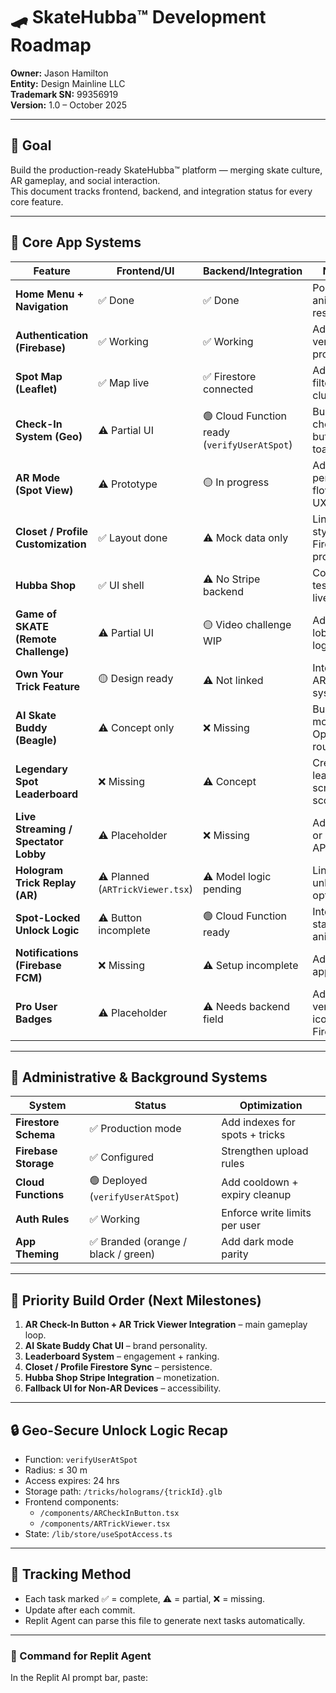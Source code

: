 # 🛹 SkateHubba™ Development Roadmap
**Owner:** Jason Hamilton  
**Entity:** Design Mainline LLC  
**Trademark SN:** 99356919  
**Version:** 1.0 – October 2025  

---

## 🎯 Goal
Build the production-ready SkateHubba™ platform — merging skate culture, AR gameplay, and social interaction.  
This document tracks frontend, backend, and integration status for every core feature.

---

## 🧩 Core App Systems

| Feature | Frontend/UI | Backend/Integration | Next Steps |
|----------|--------------|--------------------|-------------|
| **Home Menu + Navigation** | ✅ Done | ✅ Done | Polish animations and responsiveness |
| **Authentication (Firebase)** | ✅ Working | ✅ Working | Add email verification and profile sync |
| **Spot Map (Leaflet)** | ✅ Map live | ✅ Firestore connected | Add dynamic filters and clustering |
| **Check-In System (Geo)** | ⚠️ Partial UI | 🟢 Cloud Function ready (`verifyUserAtSpot`) | Build full check-in button and toast feedback |
| **AR Mode (Spot View)** | ⚠️ Prototype | 🟡 In progress | Add camera permission flow and toggle UX |
| **Closet / Profile Customization** | ✅ Layout done | ⚠️ Mock data only | Link avatar + style to Firestore user profile |
| **Hubba Shop** | ✅ UI shell | ⚠️ No Stripe backend | Connect Stripe test mode + live products |
| **Game of SKATE (Remote Challenge)** | ⚠️ Partial UI | 🟡 Video challenge WIP | Add real-time lobby + timer logic |
| **Own Your Trick Feature** | 🟡 Design ready | ⚠️ Not linked | Integrate with AR unlock system |
| **AI Skate Buddy (Beagle)** | ⚠️ Concept only | ❌ Missing | Build chat modal + OpenAI API route |
| **Legendary Spot Leaderboard** | ❌ Missing | ⚠️ Concept | Create leaderboard screen + scoring logic |
| **Live Streaming / Spectator Lobby** | ⚠️ Placeholder | ❌ Missing | Add WebRTC or streaming API |
| **Hologram Trick Replay (AR)** | ⚠️ Planned (`ARTrickViewer.tsx`) | ⚠️ Model logic pending | Link to geo-unlock + optimize load |
| **Spot-Locked Unlock Logic** | ⚠️ Button incomplete | 🟢 Cloud Function ready | Integrate UI state + animation |
| **Notifications (Firebase FCM)** | ❌ Missing | ⚠️ Setup incomplete | Add push + in-app alerts |
| **Pro User Badges** | ⚠️ Placeholder | ⚠️ Needs backend field | Add verification icons and Firestore flag |

---

## 🧠 Administrative & Background Systems

| System | Status | Optimization |
|--------|---------|--------------|
| **Firestore Schema** | ✅ Production mode | Add indexes for spots + tricks |
| **Firebase Storage** | ✅ Configured | Strengthen upload rules |
| **Cloud Functions** | 🟢 Deployed (`verifyUserAtSpot`) | Add cooldown + expiry cleanup |
| **Auth Rules** | ✅ Working | Enforce write limits per user |
| **App Theming** | ✅ Branded (orange / black / green) | Add dark mode parity |

---

## 🚀 Priority Build Order (Next Milestones)
1. **AR Check-In Button + AR Trick Viewer Integration** – main gameplay loop.  
2. **AI Skate Buddy Chat UI** – brand personality.  
3. **Leaderboard System** – engagement + ranking.  
4. **Closet / Profile Firestore Sync** – persistence.  
5. **Hubba Shop Stripe Integration** – monetization.  
6. **Fallback UI for Non-AR Devices** – accessibility.

---

## 🔒 Geo-Secure Unlock Logic Recap
- Function: `verifyUserAtSpot`  
- Radius: ≤ 30 m  
- Access expires: 24 hrs  
- Storage path: `/tricks/holograms/{trickId}.glb`  
- Frontend components:  
  - `/components/ARCheckInButton.tsx`  
  - `/components/ARTrickViewer.tsx`  
- State: `/lib/store/useSpotAccess.ts`  

---

## 🧾 Tracking Method
- Each task marked ✅ = complete, ⚠️ = partial, ❌ = missing.  
- Update after each commit.  
- Replit Agent can parse this file to generate next tasks automatically.  

---

### 🔄 Command for Replit Agent
In the Replit AI prompt bar, paste:

